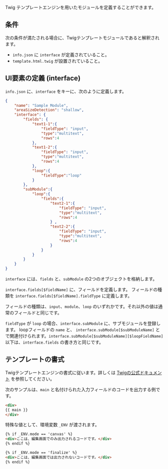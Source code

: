 
Twig テンプレートエンジンを用いたモジュールを定義することができます。

<!-- autoindex -->

## 条件

次の条件が満たされる場合に、Twigテンプレートモジュールであると解釈されます。

- `info.json` に `interface` が定義されていること。
- `template.html.twig` が設置されていること。

## UI要素の定義 (interface)

`info.json` に、`interface` をキーに、次のように定義します。

```json
{
	"name": "Sample Module",
	"areaSizeDetection": "shallow",
	"interface": {
		"fields": {
			"text1-1":{
				"fieldType": "input",
				"type":"multitext",
				"rows":4
			},
			"text1-2":{
				"fieldType": "input",
				"type":"multitext",
				"rows":4
			},
			"loop":{
				"fieldType":"loop"
			}
		},
		"subModule":{
			"loop":{
				"fields":{
					"text2-1":{
						"fieldType": "input",
						"type":"multitext",
						"rows":4
					} ,
					"text2-2":{
						"fieldType": "input",
						"type":"multitext",
						"rows":4
					}
				}
			}
		}
	}
}
```

`interface` には、`fields` と、`subModule` の2つのオブジェクトを格納します。

`interface.fields[$fieldName]` に、フィールドを定義します。
フィールドの種類を `interface.fields[$fieldName].fieldType` に定義します。

フィールドの種類は、`input`、`module`、`loop` のいずれかです。それ以外の値は通常のフィールドと同じです。

`fieldType` が `loop` の場合、`interface.subModule` に、サブモジュールを登録します。
loopフィールドの `name` と、 `interface.subModule[$subModuleName]` とで関連付けられます。`interface.subModule[$subModuleName][$loopFieldName]` 以下は、`interface.fields` の書き方と同じです。

## テンプレートの書式

Twigテンプレートエンジンの書式に従います。詳しくは <a href="http://twig.sensiolabs.org/" target="_blank">Twigの公式ドキュメント</a> を参照してください。

次のサンプルは、`main` と名付けられた入力フィールドのコードを出力する例です。

```html
<div>
{{ main }}
</div>
```

特殊な値として、環境変数 `_ENV` が渡されます。

```html
{% if _ENV.mode == 'canvas' %}
<div>ここは、編集画面でのみ出力されるコードです。</div>
{% endif %}

{% if _ENV.mode == 'finalize' %}
<div>ここは、編集画面では出力されないコードです。</div>
{% endif %}
```


